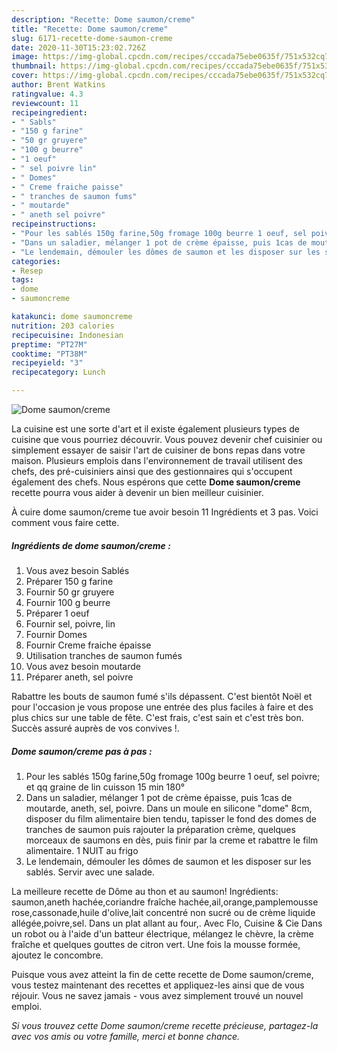 ```yaml
---
description: "Recette: Dome saumon/creme"
title: "Recette: Dome saumon/creme"
slug: 6171-recette-dome-saumon-creme
date: 2020-11-30T15:23:02.726Z
image: https://img-global.cpcdn.com/recipes/cccada75ebe0635f/751x532cq70/dome-saumoncreme-photo-principale-de-la-recette.jpg
thumbnail: https://img-global.cpcdn.com/recipes/cccada75ebe0635f/751x532cq70/dome-saumoncreme-photo-principale-de-la-recette.jpg
cover: https://img-global.cpcdn.com/recipes/cccada75ebe0635f/751x532cq70/dome-saumoncreme-photo-principale-de-la-recette.jpg
author: Brent Watkins
ratingvalue: 4.3
reviewcount: 11
recipeingredient:
- " Sabls"
- "150 g farine"
- "50 gr gruyere"
- "100 g beurre"
- "1 oeuf"
- " sel poivre lin"
- " Domes"
- " Creme fraiche paisse"
- " tranches de saumon fums"
- " moutarde"
- " aneth sel poivre"
recipeinstructions:
- "Pour les sablés 150g farine,50g fromage 100g beurre 1 oeuf, sel poivre; et qq graine de lin cuisson 15 min 180°"
- "Dans un saladier, mélanger 1 pot de crème épaisse, puis 1cas de moutarde, aneth, sel, poivre. Dans un moule en silicone &#34;dome&#34; 8cm, disposer du film alimentaire bien tendu, tapisser le fond des domes de tranches de saumon puis rajouter la préparation crème, quelques morceaux de saumons en dès, puis finir par la creme et rabattre le film alimentaire. 1 NUIT au frigo"
- "Le lendemain, démouler les dômes de saumon et les disposer sur les sablés. Servir avec une salade."
categories:
- Resep
tags:
- dome
- saumoncreme

katakunci: dome saumoncreme 
nutrition: 203 calories
recipecuisine: Indonesian
preptime: "PT27M"
cooktime: "PT38M"
recipeyield: "3"
recipecategory: Lunch

---
```



![Dome saumon/creme](https://img-global.cpcdn.com/recipes/cccada75ebe0635f/751x532cq70/dome-saumoncreme-photo-principale-de-la-recette.jpg)

La cuisine est une sorte d'art et il existe également plusieurs types de cuisine que vous pourriez découvrir. Vous pouvez devenir chef cuisinier ou simplement essayer de saisir l'art de cuisiner de bons repas dans votre maison. Plusieurs emplois dans l'environnement de travail utilisent des chefs, des pré-cuisiniers ainsi que des gestionnaires qui s'occupent également des chefs. Nous espérons que cette <strong> Dome saumon/creme </strong> recette pourra vous aider à devenir un bien meilleur cuisinier.

<!--inarticleads1-->

À cuire dome saumon/creme tue avoir besoin 11 Ingrédients et 3 pas. Voici comment vous faire cette.

##### Ingrédients de dome saumon/creme :

1. Vous avez besoin  Sablés
1. Préparer 150 g farine
1. Fournir 50 gr gruyere
1. Fournir 100 g beurre
1. Préparer 1 oeuf
1. Fournir  sel, poivre, lin
1. Fournir  Domes
1. Fournir  Creme fraiche épaisse
1. Utilisation  tranches de saumon fumés
1. Vous avez besoin  moutarde
1. Préparer  aneth, sel poivre


Rabattre les bouts de saumon fumé s&#39;ils dépassent. C&#39;est bientôt Noël et pour l&#39;occasion je vous propose une entrée des plus faciles à faire et des plus chics sur une table de fête. C&#39;est frais, c&#39;est sain et c&#39;est très bon. Succès assuré auprès de vos convives !. 

<!--inarticleads2-->

##### Dome saumon/creme pas à pas :

1. Pour les sablés 150g farine,50g fromage 100g beurre 1 oeuf, sel poivre; et qq graine de lin cuisson 15 min 180°
1. Dans un saladier, mélanger 1 pot de crème épaisse, puis 1cas de moutarde, aneth, sel, poivre. Dans un moule en silicone &#34;dome&#34; 8cm, disposer du film alimentaire bien tendu, tapisser le fond des domes de tranches de saumon puis rajouter la préparation crème, quelques morceaux de saumons en dès, puis finir par la creme et rabattre le film alimentaire. 1 NUIT au frigo
1. Le lendemain, démouler les dômes de saumon et les disposer sur les sablés. Servir avec une salade.


La meilleure recette de Dôme au thon et au saumon! Ingrédients: saumon,aneth hachée,coriandre fraîche hachée,ail,orange,pamplemousse rose,cassonade,huile d&#39;olive,lait concentré non sucré ou de crème liquide allégée,poivre,sel. Dans un plat allant au four,. Avec Flo, Cuisine &amp; Cie Dans un robot ou à l&#39;aide d&#39;un batteur électrique, mélangez le chèvre, la crème fraîche et quelques gouttes de citron vert. Une fois la mousse formée, ajoutez le concombre. 

<!--inarticleads1-->

<p>
Puisque vous avez atteint la fin de cette recette de Dome saumon/creme, vous testez maintenant des recettes et appliquez-les ainsi que de vous réjouir. Vous ne savez jamais - vous avez simplement trouvé un nouvel emploi.
</p>

<p>
<i>Si vous trouvez cette Dome saumon/creme recette précieuse, partagez-la avec vos amis ou votre famille, merci et bonne chance.</i>
</p>
